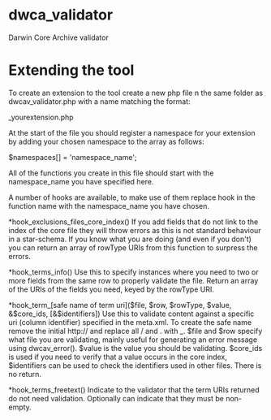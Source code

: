 dwca_validator
==============

Darwin Core Archive validator



Extending the tool
==================
To create an extension to the tool create a new php file n the same folder as dwcav_validator.php with a name matching the format: 

  _yourextension.php 

At the start of the file you should register a namespace for your extension by adding your chosen namespace to the array as follows:

  $namespaces[] = 'namespace_name';
  
All of the functions you create in this file should start with the namespace_name you have specified here. 

A number of hooks are available, to make use of them replace hook in the function name with the namespace_name you have chosen.

*hook_exclusions_files_core_index()
If you add fields that do not link to the index of the core file they will throw errors as this is not standard behaviour in a star-schema. If you know what you are doing (and even if you don't) you can return an array of rowType URIs from this function to surpress the errors.

*hook_terms_info()
Use this to specify instances where you need to two or more fields from the same row to properly validate the file. Return an array of the URIs of the fields you need, keyed by the rowType URI. 

*hook_term_[safe name of term uri]($file, $row, $rowType, $value, &$core_ids, [&$identifiers])
Use this to validate content against a specific uri (column identifier) specified in the meta.xml. To create the safe name remove the initial http:// and replace all / and . with _. $file and $row specify what file you are validating, mainly useful for generating an error message using dwcav_error(). $value is the value you should be validating. $core_ids is used if you need to verify that a value occurs in the core index, $identifiers can be used to check the identifiers used in other files. There is no return.

*hook_terms_freetext()
Indicate to the validator that the term URIs returned do not need validation. Optionally can indicate that they must be non-empty.
